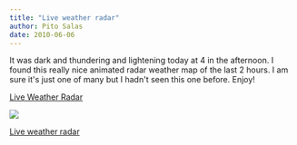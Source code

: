 ```yaml
---
title: "Live weather radar"
author: Pito Salas
date: 2010-06-06
---
```




It was dark and thundering and lightening today at 4 in the afternoon. I found
this really nice animated radar weather map of the last 2 hours. I am sure
it's just one of many but I hadn't seen this one before. Enjoy!

[Live Weather Radar](<http://www.livewxradar.com/>)

![](https://i0.wp.com/img.zemanta.com/pixy.gif?w=584)


[Live weather radar](None)
